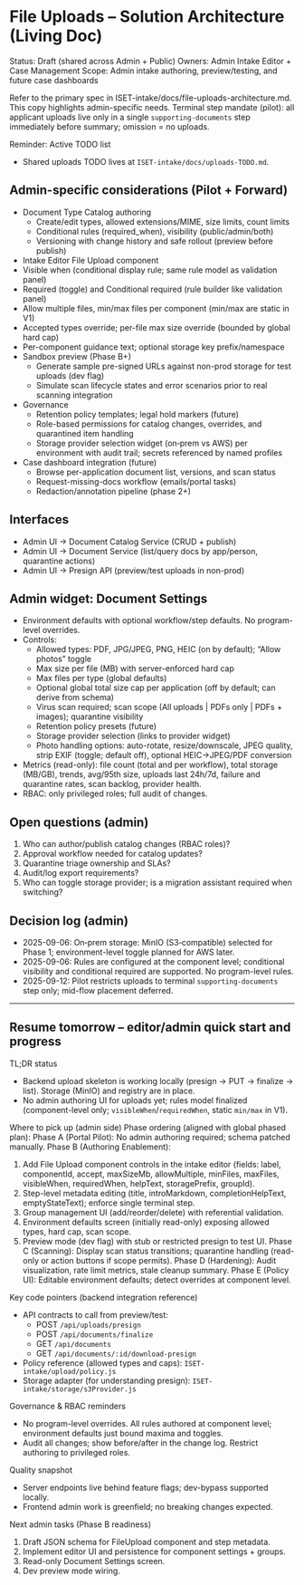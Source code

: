 # File Uploads – Solution Architecture (Living Doc)

Status: Draft (shared across Admin + Public)
Owners: Admin Intake Editor + Case Management
Scope: Admin intake authoring, preview/testing, and future case dashboards

Refer to the primary spec in ISET-intake/docs/file-uploads-architecture.md. This copy highlights admin-specific needs. Terminal step mandate (pilot): all applicant uploads live only in a single `supporting-documents` step immediately before summary; omission = no uploads.

Reminder: Active TODO list
- Shared uploads TODO lives at `ISET-intake/docs/uploads-TODO.md`.

## Admin-specific considerations (Pilot + Forward)
- Document Type Catalog authoring
  - Create/edit types, allowed extensions/MIME, size limits, count limits
  - Conditional rules (required_when), visibility (public/admin/both)
  - Versioning with change history and safe rollout (preview before publish)
 - Intake Editor File Upload component
  - Visible when (conditional display rule; same rule model as validation panel)
  - Required (toggle) and Conditional required (rule builder like validation panel)
  - Allow multiple files, min/max files per component (min/max are static in V1)
   - Accepted types override; per-file max size override (bounded by global hard cap)
   - Per-component guidance text; optional storage key prefix/namespace
- Sandbox preview (Phase B+)
  - Generate sample pre-signed URLs against non-prod storage for test uploads (dev flag)
  - Simulate scan lifecycle states and error scenarios prior to real scanning integration
- Governance
  - Retention policy templates; legal hold markers (future)
  - Role-based permissions for catalog changes, overrides, and quarantined item handling
  - Storage provider selection widget (on‑prem vs AWS) per environment with audit trail; secrets referenced by named profiles
- Case dashboard integration (future)
  - Browse per-application document list, versions, and scan status
  - Request-missing-docs workflow (emails/portal tasks)
  - Redaction/annotation pipeline (phase 2+)

## Interfaces
- Admin UI -> Document Catalog Service (CRUD + publish)
- Admin UI -> Document Service (list/query docs by app/person, quarantine actions)
- Admin UI -> Presign API (preview/test uploads in non-prod)

## Admin widget: Document Settings
- Environment defaults with optional workflow/step defaults. No program-level overrides.
- Controls:
  - Allowed types: PDF, JPG/JPEG, PNG, HEIC (on by default); “Allow photos” toggle
  - Max size per file (MB) with server-enforced hard cap
  - Max files per type (global defaults)
  - Optional global total size cap per application (off by default; can derive from schema)
  - Virus scan required; scan scope (All uploads | PDFs only | PDFs + images); quarantine visibility
  - Retention policy presets (future)
  - Storage provider selection (links to provider widget)
  - Photo handling options: auto-rotate, resize/downscale, JPEG quality, strip EXIF (toggle; default off), optional HEIC→JPEG/PDF conversion
- Metrics (read-only): file count (total and per workflow), total storage (MB/GB), trends, avg/95th size, uploads last 24h/7d, failure and quarantine rates, scan backlog, provider health.
- RBAC: only privileged roles; full audit of changes.

## Open questions (admin)
1) Who can author/publish catalog changes (RBAC roles)?
2) Approval workflow needed for catalog updates?
3) Quarantine triage ownership and SLAs?
4) Audit/log export requirements?
5) Who can toggle storage provider; is a migration assistant required when switching?

## Decision log (admin)
 - 2025-09-06: On‑prem storage: MinIO (S3‑compatible) selected for Phase 1; environment-level toggle planned for AWS later.
 - 2025-09-06: Rules are configured at the component level; conditional visibility and conditional required are supported. No program-level rules.
 - 2025-09-12: Pilot restricts uploads to terminal `supporting-documents` step only; mid-flow placement deferred.

---

## Resume tomorrow – editor/admin quick start and progress

TL;DR status
- Backend upload skeleton is working locally (presign → PUT → finalize → list). Storage (MinIO) and registry are in place.
- No admin authoring UI for uploads yet; rules model finalized (component-level only; `visibleWhen`/`requiredWhen`, static `min/max` in V1).

Where to pick up (admin side)
Phase ordering (aligned with global phased plan):
Phase A (Portal Pilot): No admin authoring required; schema patched manually.
Phase B (Authoring Enablement):
  1) Add File Upload component controls in the intake editor (fields: label, componentId, accept, maxSizeMb, allowMultiple, minFiles, maxFiles, visibleWhen, requiredWhen, helpText, storagePrefix, groupId).
  2) Step-level metadata editing (title, introMarkdown, completionHelpText, emptyStateText); enforce single terminal step.
  3) Group management UI (add/reorder/delete) with referential validation.
  4) Environment defaults screen (initially read-only) exposing allowed types, hard cap, scan scope.
  5) Preview mode (dev flag) with stub or restricted presign to test UI.
Phase C (Scanning): Display scan status transitions; quarantine handling (read-only or action buttons if scope permits).
Phase D (Hardening): Audit visualization, rate limit metrics, stale cleanup summary.
Phase E (Policy UI): Editable environment defaults; detect overrides at component level.

Key code pointers (backend integration reference)
- API contracts to call from preview/test:
  - POST `/api/uploads/presign`
  - POST `/api/documents/finalize`
  - GET `/api/documents`
  - GET `/api/documents/:id/download-presign`
- Policy reference (allowed types and caps): `ISET-intake/upload/policy.js`
- Storage adapter (for understanding presign): `ISET-intake/storage/s3Provider.js`

Governance & RBAC reminders
- No program-level overrides. All rules authored at component level; environment defaults just bound maxima and toggles.
- Audit all changes; show before/after in the change log. Restrict authoring to privileged roles.

Quality snapshot
- Server endpoints live behind feature flags; dev-bypass supported locally.
- Frontend admin work is greenfield; no breaking changes expected.

Next admin tasks (Phase B readiness)
1) Draft JSON schema for FileUpload component and step metadata.
2) Implement editor UI and persistence for component settings + groups.
3) Read-only Document Settings screen.
4) Dev preview mode wiring.
